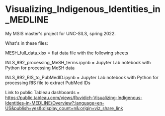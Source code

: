 # Visualizing_Indigenous_Identities_in_MEDLINE
My MSIS master's project for UNC-SILS, spring 2022.

What's in these files:

MESH_full_data.xlsx = flat data file with the following sheets

INLS_992_processing_MeSH_terms.ipynb = Jupyter Lab notebook with Python for processing MeSH data

INLS_992_RIS_to_PubMedID.ipynb = Jupyter Lab notebook with Python for processing RIS file to extract PubMed IDs

Link to public Tableau dashboards = https://public.tableau.com/views/Ruvidich-Visualizing-Indigenous-Identities-in-MEDLINE/Overview?:language=en-US&publish=yes&:display_count=n&:origin=viz_share_link
